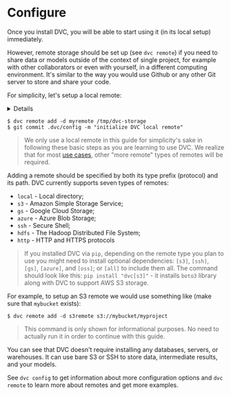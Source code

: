 # Configure

Once you install DVC, you will be able to start using it (in its local setup)
immediately.

However, remote storage should be set up (see `dvc remote`) if you need to share
data or models outside of the context of single project, for example with other
collaborators or even with yourself, in a different computing environment. It's
similar to the way you would use Github or any other Git server to store and
share your code.

For simplicity, let's setup a local remote:

<details>

### What is a "local remote" ?

While the term may seem contradictory, it doesn't have to be. The "local" part
refers to the machine where the project is stored, so it can be any directory
accessible to the same system. The "remote" part refers specifically to the
project/repository itself.

</details>

```dvc
$ dvc remote add -d myremote /tmp/dvc-storage
$ git commit .dvc/config -m "initialize DVC local remote"
```

> We only use a local remote in this guide for simplicity's sake in following
> these basic steps as you are learning to use DVC. We realize that for most
> [use cases](/doc/use-cases), other "more remote" types of remotes will be
> required.

Adding a remote should be specified by both its type prefix (protocol) and its
path. DVC currently supports seven types of remotes:

- `local` - Local directory;
- `s3` - Amazon Simple Storage Service;
- `gs` - Google Cloud Storage;
- `azure` - Azure Blob Storage;
- `ssh` - Secure Shell;
- `hdfs` - The Hadoop Distributed File System;
- `http` - HTTP and HTTPS protocols

> If you installed DVC via `pip`, depending on the remote type you plan to use
> you might need to install optional dependencies: `[s3]`, `[ssh]`, `[gs]`,
> `[azure]`, and `[oss]`; or `[all]` to include them all. The command should
> look like this: `pip install "dvc[s3]"` - it installs `boto3` library along
> with DVC to support AWS S3 storage.

For example, to setup an S3 remote we would use something like (make sure that
`mybucket` exists):

```dvc
$ dvc remote add -d s3remote s3://mybucket/myproject
```

> This command is only shown for informational purposes. No need to actually run
> it in order to continue with this guide.

You can see that DVC doesn't require installing any databases, servers, or
warehouses. It can use bare S3 or SSH to store data, intermediate results, and
your models.

See `dvc config` to get information about more configuration options and
`dvc remote` to learn more about remotes and get more examples.
